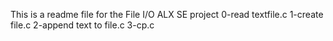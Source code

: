 This is a readme file for the File I/O ALX SE project
0-read textfile.c
1-create file.c
2-append text to file.c
3-cp.c


